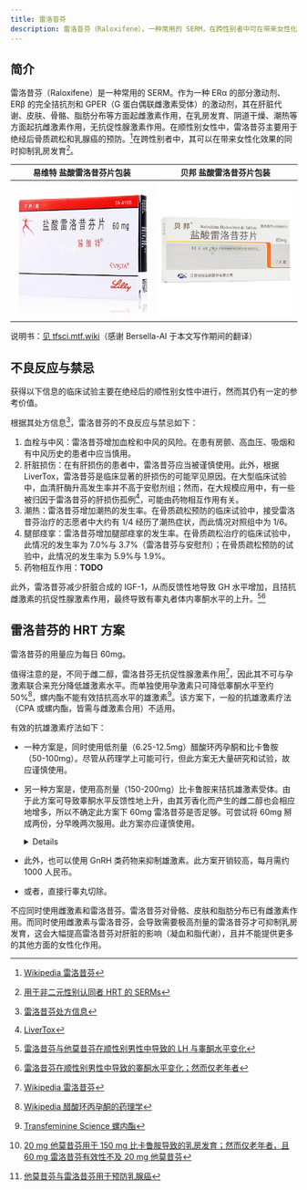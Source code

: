 ```yaml
---
title: 雷洛昔芬
description: 雷洛昔芬（Raloxifene），一种常用的 SERM，在跨性别者中可在带来女性化效果的同时抑制乳房发育。
---
```


## 简介

雷洛昔芬（Raloxifene）是一种常用的 SERM。作为一种 ERα 的部分激动剂、ERβ 的完全拮抗剂和 GPER（G 蛋白偶联雌激素受体）的激动剂，其在肝脏代谢、皮肤、骨骼、脂肪分布等方面起雌激素作用，在乳房发育、阴道干燥、潮热等方面起抗雌激素作用，无抗促性腺激素作用。在顺性别女性中，雷洛昔芬主要用于绝经后骨质疏松和乳腺癌的预防。[^4]在跨性别者中，其可以在带来女性化效果的同时抑制乳房发育[^3]。

| 易维特 盐酸雷洛昔芬片包装 | 贝邦 盐酸雷洛昔芬片包装 |
|:--:|:--:|
| ![易维特](evista-cn.jpg) | ![贝邦](beibang.jpg) |

说明书：[见 tfsci.mtf.wiki](https://tfsci.mtf.wiki/zh-cn/misc/evista/)（感谢 Bersella-AI 于本文写作期间的翻译）

## 不良反应与禁忌
获得以下信息的临床试验主要在绝经后的顺性别女性中进行，然而其仍有一定的参考价值。

根据其处方信息[^9]，雷洛昔芬的不良反应与禁忌如下：
1. 血栓与中风：雷洛昔芬增加血栓和中风的风险。在患有房颤、高血压、吸烟和有中风历史的患者中应当慎用。
1. 肝脏损伤：在有肝损伤的患者中，雷洛昔芬应当被谨慎使用。此外，根据 LiverTox，雷洛昔芬是临床显著的肝损伤的可能罕见原因。在大型临床试验中，血清肝酶升高发生率并不高于安慰剂组；然而，在大规模应用中，有一些被归因于雷洛昔芬的肝损伤孤例[^10]，可能由药物相互作用有关。
1. 潮热：雷洛昔芬增加潮热的发生率。在骨质疏松预防的临床试验中，接受雷洛昔芬治疗的志愿者中大约有 1/4 经历了潮热症状，而此情况对照组中为 1/6。
1. 腿部痉挛：雷洛昔芬增加腿部痉挛的发生率。在骨质疏松治疗的临床试验中，此情况的发生率为 7.0%与 3.7%（雷洛昔芬与安慰剂）；在骨质疏松预防的试验中，此情况的发生率为 5.9%与 1.9%。
1. 药物相互作用：**TODO**

此外，雷洛昔芬减少肝脏合成的 IGF-1，从而反馈性地导致 GH 水平增加，且拮抗雌激素的抗促性腺激素作用，最终导致有睾丸者体内睾酮水平的上升。[^1][^2]

## 雷洛昔芬的 HRT 方案

雷洛昔芬的用量应为每日 60mg。

值得注意的是，不同于雌二醇，雷洛昔芬无抗促性腺激素作用[^4]，因此其不可与孕激素联合来充分降低雄激素水平。而单独使用孕激素只可降低睾酮水平至约 50%[^6]，螺内酯不能有效拮抗高水平的雄激素[^7]。该方案下，一般的抗雄激素疗法（CPA 或螺内酯，皆需与雌激素合用）不适用。

有效的抗雄激素疗法如下：
* 一种方案是，同时使用低剂量（6.25-12.5mg）醋酸环丙孕酮和比卡鲁胺（50-100mg）。尽管从药理学上可能可行，但此方案无大量研究和试验，故应谨慎使用。
* 另一种方案是，使用高剂量（150-200mg）比卡鲁胺来拮抗雄激素受体。由于此方案可导致睾酮水平反馈性地上升，由其芳香化而产生的雌二醇也会相应地增多，所以不确定此方案下 60mg 雷洛昔芬是否足够。可尝试将 60mg 掰成两份，分早晚两次服用。此方案亦应谨慎使用。<details>一项在患有前列腺癌的老年男性中进行的研究显示，20mg 的他莫昔芬只能阻止大部分的大剂量比卡鲁胺所致的乳房发育[^5]。然而研究中的志愿者主要为老年男性，这意味着他们具有更低的性激素水平，且根据研究，对于乳腺癌的预防，60mg 的雷洛昔芬弱于 20mg 的他莫昔芬[^8]。</details>

* 此外，也可以使用 GnRH 类药物来抑制雄激素。此方案开销较高，每月需约 1000 人民币。
* 或者，直接行睾丸切除。

不应同时使用雌激素和雷洛昔芬。雷洛昔芬对骨骼、皮肤和脂肪分布已有雌激素作用。而同时使用雌激素与雷洛昔芬，会导致需要极高剂量的雷洛昔芬才可抑制乳房发育，这会大幅提高雷洛昔芬对肝脏的影响（凝血和脂代谢），且并不能提供更多的其他方面的女性化作用。

[^1]: [雷洛昔芬与他莫昔芬在顺性别男性中导致的 LH 与睾酮水平变化](https://www.fertstert.org/article/S0015-0282(08)01280-6/fulltext)
[^2]: [雷洛昔芬在顺性别男性中导致的睾酮水平变化；然而仅老年者](https://academic.oup.com/ejendo/article/150/4/539/6694331)
[^3]: [用于非二元性别认同者 HRT 的 SERMs](https://www.ncbi.nlm.nih.gov/pmc/articles/PMC8253879/)
[^4]: [Wikipedia 雷洛昔芬](https://en.wikipedia.org/wiki/Raloxifene)
[^5]: [20 mg 他莫昔芬用于 150 mg 比卡鲁胺导致的乳房发育；然而仅老年者，且 60 mg 雷洛昔芬有效性不及 20 mg 他莫昔芬](https://doi.org/10.1200/jco.2005.12.013)
[^6]: [Wikipedia 醋酸环丙孕酮的药理学](https://en.wikipedia.org/wiki/Pharmacology_of_cyproterone_acetate)
[^7]: [Transfeminine Science 螺内酯](https://transfemscience.org/articles/spiro-testosterone/)
[^8]: [他莫昔芬与雷洛昔芬用于预防乳腺癌](https://www.ncbi.nlm.nih.gov/pmc/articles/PMC5110043/)
[^9]: [雷洛昔芬处方信息](https://www.accessdata.fda.gov/drugsatfda_docs/label/2007/022042lbl.pdf)
[^10]: [LiverTox](https://www.ncbi.nlm.nih.gov/books/NBK548475/)
